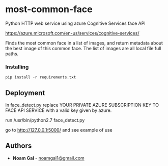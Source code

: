 # most-common-face
Python HTTP web service using azure Cognitive Services face API 

https://azure.microsoft.com/en-us/services/cognitive-services/ 

Finds the most common face in a list of images, and return metadata about the best image of this common face.
The list of images are all local file full paths.

### Installing

```
pip install -r requirements.txt
```
## Deployment

In face_detect.py replace YOUR PRIVATE AZURE SUBSCRIPTION KEY TO FACE API SERVICE with a valid key given by azure.

run /usr/bin/python2.7 face_detect.py

go to http://127.0.0.1:5000/ and see example of use


## Authors

* **Noam Gal** - noamgal1@gmail.com

